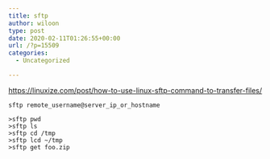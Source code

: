 ```yaml
---
title: sftp
author: wiloon
type: post
date: 2020-02-11T01:26:55+00:00
url: /?p=15509
categories:
  - Uncategorized

---
```

https://linuxize.com/post/how-to-use-linux-sftp-command-to-transfer-files/

<pre><code class="language-bash line-numbers">sftp remote_username@server_ip_or_hostname

&gt;sftp pwd
&gt;sftp ls
&gt;sftp cd /tmp
&gt;sftp lcd ~/tmp
&gt;sftp get foo.zip
</code></pre>